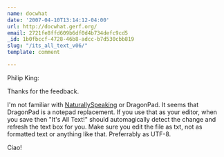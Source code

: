 ```yaml
---
name: docwhat
date: '2007-04-10T13:14:12-04:00'
url: http://docwhat.gerf.org/
email: 2721fe8ffd609b6df0d4b734defc9cd5
_id: 1b0fbccf-4728-46b8-adcc-b7d530cbb819
slug: "/its_all_text_v06/"
template: comment

---
```


Philip King:

Thanks for the feedback.

I'm not familiar with <a href="http://en.wikipedia.org/wiki/Dragon_NaturallySpeaking" rel="nofollow">NaturallySpeaking</a> or DragonPad.  It seems that DragonPad is a notepad replacement.  If you use that as your editor, when you save then "It's All Text!" should automagically detect the change and refresh the text box for you.  Make sure you edit the file as txt, not as formatted text or anything like that.  Preferrably as UTF-8.

Ciao!
